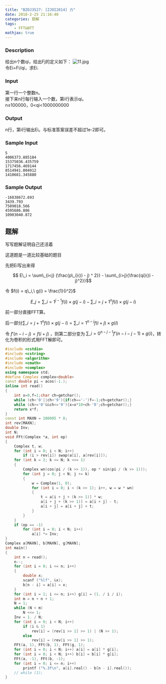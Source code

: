 ```yaml
---
title: "BZOJ3527: [ZJOI2014] 力"
date: 2018-2-25 21:16:40
categories: 题解
tags: 
    - FFT&NTT
mathjax: true
---
```


### Description
给出n个数qi，给出Fj的定义如下： 
![11.jpg](https://i.loli.net/2018/02/25/5a92b7c5d85cd.jpg)  
令Ei=Fi/qi，求Ei.  
### Input
第一行一个整数n。  
接下来n行每行输入一个数，第i行表示qi。  
n≤100000，0<qi<1000000000  
### Output
n行，第i行输出Ei。与标准答案误差不超过1e-2即可。  

### Sample Input
```
5
4006373.885184
15375036.435759
1717456.469144
8514941.004912
1410681.345880
```
### Sample Output
```
-16838672.693
3439.793
7509018.566
4595686.886
10903040.872
```

## 题解
写写题解证明自己还活着  

这道题是一道比较基础的题目  

先把Ei写出来得

$$ E\_i = \sum\_{i<j} {\frac{p\_i}{(i - j) ^ 2}} - \sum\_{i>j}{\frac{qi}{(i - j)^2}}$$

令 $f(i) = q\_i,\ g(i) = \frac{1}{i^2}$

$$E\_j=\sum\_{i=1}^{j-1}f(i) \times g(j-i)-\sum\_{i=j+1}^nf(i) \times g(j-i)$$

前一部分直接FFT算。

后一部分$\sum\_{i=j+1}^nf(i) \times g(j-i)=\sum\_{i=1}^{n-j}f(i+j) \times g(i)$  

令 $f'(n-i-j)=f(i+j)$ ，则第二部分变为 $\sum\_{i=0}^{n-j-1}f'(n-i-j-1) \times g(i)$，转化为卷积的形式用FFT解即可。

```c++
#include <cstdio>
#include <cstring>
#include <algorithm>
#include <cmath>
#include <complex>
using namespace std;
#define Complex complex<double>
const double pi = acos(-1.);
inline int read()
{
    int x=0,f=1;char ch=getchar();
    while (ch<'0'||ch>'9'){if(ch=='-')f=-1;ch=getchar();}
    while (ch>='0'&&ch<='9'){x=x*10+ch-'0';ch=getchar();}
    return x*f;
}
const int MAXN = 100005 * 8;
int rev[MAXN]; 
double Inv;
int N;
void FFt(Complex *a, int op)
{
    Complex t, w;
    for (int i = 0; i < N; i++)
        if (i > rev[i]) swap(a[i], a[rev[i]]);
    for (int k = 2; k <= N; k <<= 1)
    {
        Complex wn(cos(pi / (k >> 1)), op * sin(pi / (k >> 1)));
        for (int j = 0; j < N; j += k)
        {
            w = Complex(1, 0);
            for (int i = 0; i < (k >> 1); i++, w = w * wn)
            {
                t = a[i + j + (k >> 1)] * w;
                a[i + j + (k >> 1)] = a[i + j] - t;
                a[i + j] = a[i + j] + t;
            }
        }
    }
    if (op == -1)
        for (int i = 0; i < N; i++)
            a[i] *= Inv;
}
Complex a[MAXN], b[MAXN], g[MAXN];
int main()
{
    int n = read();
    n--;
    for (int i = 0; i <= n; i++)
    {
        double x;
        scanf ("%lf", &x);
        b[n - i] = a[i] = x;
    }
    for (int i = 1; i <= n; i++) g[i] = (1. / i / i);
    int m = n + n + 1;
    N = 1;
    while (N < m)
        N <<= 1;
    Inv = 1. / N;
    for (int i = 0; i < N; i++)
        if (i & 1)
            rev[i] = (rev[i >> 1] >> 1) | (N >> 1);
        else
            rev[i] = (rev[i >> 1] >> 1);
    FFt(a, 1), FFt(b, 1), FFt(g, 1);
    for (int i = 0; i < N; i++) a[i] = a[i] * g[i];
    for (int i = 0; i < N; i++) b[i] = b[i] * g[i];
    FFt(a, -1), FFt(b, -1);
    for (int i = 0; i <= n; i++)
        printf ("%.3f\n", a[i].real() - b[n - i].real());
    // while (1);
}
```